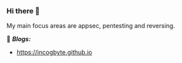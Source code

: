 ### Hi there 👋

My main focus areas are appsec, pentesting and reversing. 

:notebook: ***Blogs:***
- https://incogbyte.github.io
